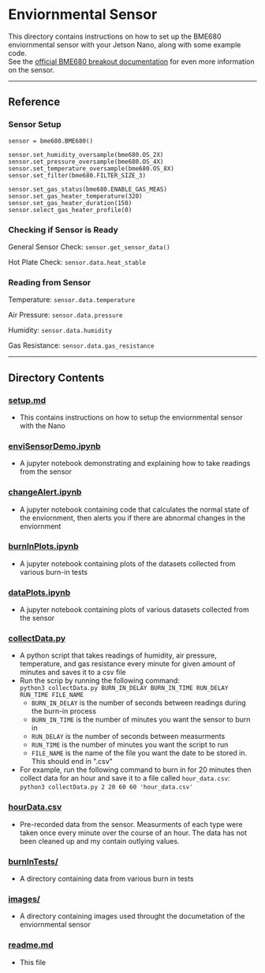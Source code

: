# Enviornmental Sensor

This directory contains instructions on how to set up the BME680 enviornmental sensor with your Jetson Nano, along with some example code.  
See the <a href='https://learn.pimoroni.com/tutorial/sandyj/getting-started-with-bme680-breakout'>official BME680 breakout documentation</a> 
for even more information on the sensor.

---

## Reference

### Sensor Setup

```
sensor = bme680.BME680()

sensor.set_humidity_oversample(bme680.OS_2X)
sensor.set_pressure_oversample(bme680.OS_4X)
sensor.set_temperature_oversample(bme680.OS_8X)
sensor.set_filter(bme680.FILTER_SIZE_3)

sensor.set_gas_status(bme680.ENABLE_GAS_MEAS)
sensor.set_gas_heater_temperature(320)
sensor.set_gas_heater_duration(150)
sensor.select_gas_heater_profile(0)
```

### Checking if Sensor is Ready

General Sensor Check:
`sensor.get_sensor_data()`

Hot Plate Check:
`sensor.data.heat_stable`

<h3>Reading from Sensor</h3>

Temperature:
`sensor.data.temperature`

Air Pressure:
 `sensor.data.pressure`
 
Humidity:
 `sensor.data.humidity`
 
Gas Resistance:
 `sensor.data.gas_resistance`
 
 ---

## Directory Contents

### [setup.md](https://github.com/ddiLab/SageEdu/blob/main/enviSensor/setup.md)
* This contains instructions on how to setup the enviornmental sensor with the Nano

### [enviSensorDemo.ipynb](https://github.com/ddiLab/SageEdu/blob/main/enviSensor/enviSensorDemo.ipynb)
* A jupyter notebook demonstrating and explaining how to take readings from the sensor

### [changeAlert.ipynb](https://github.com/ddiLab/SageEdu/blob/main/enviSensor/changeAlert.ipynb)
* A jupyter notebook containing code that calculates the normal state of the enviornment, then alerts you if there are abnormal changes in the enviornment

### [burnInPlots.ipynb](https://github.com/ddiLab/SageEdu/blob/main/enviSensor/burnInPlots.ipynb)
* A jupyter notebook containing plots of the datasets collected from various burn-in tests

### [dataPlots.ipynb](https://github.com/ddiLab/SageEdu/blob/main/enviSensor/Data%20Plots.ipynb)
* A jupyter notebook containing plots of various datasets collected from the sensor

### [collectData.py](https://github.com/ddiLab/SageEdu/blob/main/enviSensor/collectData.py)
* A python script that takes readings of humidity, air pressure, temperature, and gas resistance every minute for given amount of minutes and saves it to a csv file
* Run the scrip by running the following command:  
  `python3 collectData.py BURN_IN_DELAY BURN_IN_TIME RUN_DELAY RUN_TIME FILE_NAME`    
  * `BURN_IN_DELAY` is the number of seconds between readings during the burn-in process
  * `BURN_IN_TIME` is the number of minutes you want the sensor to burn in
  * `RUN_DELAY` is the number of seconds between measurments
  * `RUN_TIME` is the number of minutes you want the script to run
  * `FILE_NAME` is the name of the file you want the date to be stored in. This should end in ".csv"
* For example, run the following command to burn in for 20 minutes then collect data for an hour and save it to a file called `hour_data.csv`:  
    `python3 collectData.py 2 20 60 60 'hour_data.csv'`

### [hourData.csv](https://github.com/ddiLab/SageEdu/blob/main/enviSensor/hourData.csv)
* Pre-recorded data from the sensor. Measurments of each type were taken once every minute over the course of an hour. The data has not been cleaned up and my contain outlying values.

### [burnInTests/](https://github.com/ddiLab/SageEdu/tree/main/enviSensor/burnInTests)
* A directory containing data from various burn in tests

### [images/](https://github.com/ddiLab/SageEdu/tree/main/enviSensor/images)
* A directory containing images used throught the documetation of the enviornmental sensor

### [readme.md](https://github.com/ddiLab/SageEdu/blob/main/enviSensor/readme.md)
* This file
